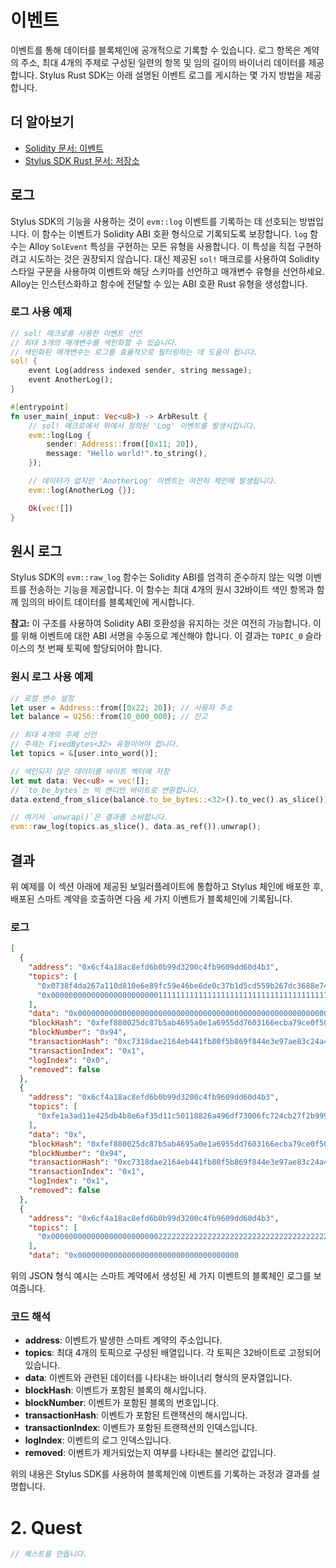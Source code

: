 # 이벤트

이벤트를 통해 데이터를 블록체인에 공개적으로 기록할 수 있습니다. 로그 항목은 계약의 주소, 최대 4개의 주제로 구성된 일련의 항목 및 임의 길이의 바이너리 데이터를 제공합니다. Stylus Rust SDK는 아래 설명된 이벤트 로그를 게시하는 몇 가지 방법을 제공합니다.

## 더 알아보기

- [Solidity 문서: 이벤트](https://docs.soliditylang.org/en/latest/contracts.html#events)
- [Stylus SDK Rust 문서: 저장소](https://docs.stylus-sdk.io/rust/storage)

## 로그

Stylus SDK의 기능을 사용하는 것이 `evm::log` 이벤트를 기록하는 데 선호되는 방법입니다. 이 함수는 이벤트가 Solidity ABI 호환 형식으로 기록되도록 보장합니다. `log` 함수는 Alloy `SolEvent` 특성을 구현하는 모든 유형을 사용합니다. 이 특성을 직접 구현하려고 시도하는 것은 권장되지 않습니다. 대신 제공된 `sol!` 매크로를 사용하여 Solidity 스타일 구문을 사용하여 이벤트와 해당 스키마를 선언하고 매개변수 유형을 선언하세요. Alloy는 인스턴스화하고 함수에 전달할 수 있는 ABI 호환 Rust 유형을 생성합니다.

### 로그 사용 예제

```rust
// sol! 매크로를 사용한 이벤트 선언
// 최대 3개의 매개변수를 색인화할 수 있습니다.
// 색인화된 매개변수는 로그를 효율적으로 필터링하는 데 도움이 됩니다.
sol! {
    event Log(address indexed sender, string message);
    event AnotherLog();
}

#[entrypoint]
fn user_main(_input: Vec<u8>) -> ArbResult {
    // sol! 매크로에서 위에서 정의된 'Log' 이벤트를 발생시킵니다.
    evm::log(Log {
        sender: Address::from([0x11; 20]),
        message: "Hello world!".to_string(),
    });

    // 데이터가 없지만 'AnotherLog' 이벤트는 여전히 체인에 발생됩니다.
    evm::log(AnotherLog {});

    Ok(vec![])
}
```

## 원시 로그

Stylus SDK의 `evm::raw_log` 함수는 Solidity ABI를 엄격히 준수하지 않는 익명 이벤트를 전송하는 기능을 제공합니다. 이 함수는 최대 4개의 원시 32바이트 색인 항목과 함께 임의의 바이트 데이터를 블록체인에 게시합니다.

**참고:** 이 구조를 사용하여 Solidity ABI 호환성을 유지하는 것은 여전히 가능합니다. 이를 위해 이벤트에 대한 ABI 서명을 수동으로 계산해야 합니다. 이 결과는 `TOPIC_0` 슬라이스의 첫 번째 토픽에 할당되어야 합니다.

### 원시 로그 사용 예제

```rust
// 로컬 변수 설정
let user = Address::from([0x22; 20]); // 사용자 주소
let balance = U256::from(10_000_000); // 잔고

// 최대 4개의 주제 선언
// 주제는 FixedBytes<32> 유형이어야 합니다.
let topics = &[user.into_word()];

// 색인되지 않은 데이터를 바이트 벡터에 저장
let mut data: Vec<u8> = vec![];
// `to_be_bytes`는 빅 엔디안 바이트로 변환합니다.
data.extend_from_slice(balance.to_be_bytes::<32>().to_vec().as_slice());

// 여기서 `unwrap()`은 결과를 소비합니다.
evm::raw_log(topics.as_slice(), data.as_ref()).unwrap();
```

## 결과

위 예제를 이 섹션 아래에 제공된 보일러플레이트에 통합하고 Stylus 체인에 배포한 후, 배포된 스마트 계약을 호출하면 다음 세 가지 이벤트가 블록체인에 기록됩니다.

### 로그

```json
[
  {
    "address": "0x6cf4a18ac8efd6b0b99d3200c4fb9609dd60d4b3",
    "topics": [
      "0x0738f4da267a110d810e6e89fc59e46be6de0c37b1d5cd559b267dc3688e74e0",
      "0x0000000000000000000000001111111111111111111111111111111111111111"
    ],
    "data": "0x0000000000000000000000000000000000000000000000000000000000000020000000000000000000000000000000000000000000000000000000000000000c48656c6c6f20776f726c64210000000000000000000000000000000000000000",
    "blockHash": "0xfef880025dc87b5ab4695a0e1a6955dd7603166ecba79ce0f503a568b2ec8940",
    "blockNumber": "0x94",
    "transactionHash": "0xc7318dae2164eb441fb80f5b869f844e3e97ae83c24a4639d46ec4d915a30818",
    "transactionIndex": "0x1",
    "logIndex": "0x0",
    "removed": false
  },
  {
    "address": "0x6cf4a18ac8efd6b0b99d3200c4fb9609dd60d4b3",
    "topics": [
      "0xfe1a3ad11e425db4b8e6af35d11c50118826a496df73006fc724cb27f2b99946"
    ],
    "data": "0x",
    "blockHash": "0xfef880025dc87b5ab4695a0e1a6955dd7603166ecba79ce0f503a568b2ec8940",
    "blockNumber": "0x94",
    "transactionHash": "0xc7318dae2164eb441fb80f5b869f844e3e97ae83c24a4639d46ec4d915a30818",
    "transactionIndex": "0x1",
    "logIndex": "0x1",
    "removed": false
  },
  {
    "address": "0x6cf4a18ac8efd6b0b99d3200c4fb9609dd60d4b3",
    "topics": [
      "0x0000000000000000000000002222222222222222222222222222222222222222"
    ],
    "data": "0x000000000000000000000000000000000000
```

위의 JSON 형식 예시는 스마트 계약에서 생성된 세 가지 이벤트의 블록체인 로그를 보여줍니다.

### 코드 해석

- **address**: 이벤트가 발생한 스마트 계약의 주소입니다.
- **topics**: 최대 4개의 토픽으로 구성된 배열입니다. 각 토픽은 32바이트로 고정되어 있습니다.
- **data**: 이벤트와 관련된 데이터를 나타내는 바이너리 형식의 문자열입니다.
- **blockHash**: 이벤트가 포함된 블록의 해시입니다.
- **blockNumber**: 이벤트가 포함된 블록의 번호입니다.
- **transactionHash**: 이벤트가 포함된 트랜잭션의 해시입니다.
- **transactionIndex**: 이벤트가 포함된 트랜잭션의 인덱스입니다.
- **logIndex**: 이벤트의 로그 인덱스입니다.
- **removed**: 이벤트가 제거되었는지 여부를 나타내는 불리언 값입니다.

위의 내용은 Stylus SDK를 사용하여 블록체인에 이벤트를 기록하는 과정과 결과를 설명합니다.

# 2. Quest

```rust
// 퀘스트를 만듭니다.
```
